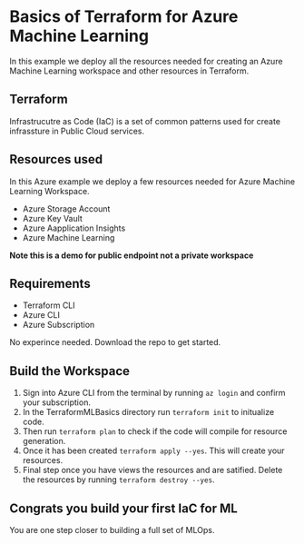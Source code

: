 # Basics of Terraform for Azure Machine Learning
In this example we deploy all the resources needed for creating an Azure Machine Learning workspace and other resources in Terraform.

## Terraform
Infrastrucutre as Code (IaC) is a set of common patterns used for create infrassture in Public Cloud services. 

## Resources used
In this Azure example we deploy a few resources needed for Azure Machine Learning Workspace.
- Azure Storage Account
- Azure Key Vault
- Azure Aapplication Insights
- Azure Machine Learning

**Note this is a demo for public endpoint not a private workspace**

## Requirements
- Terraform CLI
- Azure CLI
- Azure Subscription

No experince needed. Download the repo to get started.

## Build the Workspace
1) Sign into Azure CLI from the terminal by running `az login` and confirm your subscription.
2) In the TerraformMLBasics directory run `terraform init` to initualize code.
3) Then run `terraform plan` to check if the code will compile for resource generation.
4) Once it has been created `terraform apply --yes`. This will create your resources.
5) Final step once you have views the resources and are satified. Delete the resources by running `terraform destroy --yes`.

## Congrats you build your first IaC for ML
You are one step closer to building a full set of MLOps.
